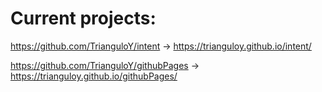 # Current projects:

https://github.com/TrianguloY/intent -> https://trianguloy.github.io/intent/

https://github.com/TrianguloY/githubPages -> https://trianguloy.github.io/githubPages/
